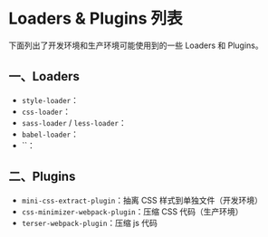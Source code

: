 # Loaders & Plugins 列表

下面列出了开发环境和生产环境可能使用到的一些 Loaders 和 Plugins。

## 一、Loaders

- `style-loader`：
- `css-loader`：
- `sass-loader` / `less-loader`：
- `babel-loader`：
- ``：

## 二、Plugins

- `mini-css-extract-plugin`：抽离 CSS 样式到单独文件（开发环境）
- `css-minimizer-webpack-plugin`：压缩 CSS 代码（生产环境）
- `terser-webpack-plugin`：压缩 js 代码

